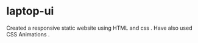 # laptop-ui

Created a responsive static website using HTML and css . Have also used CSS Animations .
